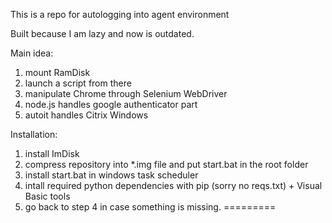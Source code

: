 This is a repo for autologging into agent environment

Built because I am lazy and now is outdated.

Main idea:
1. mount RamDisk
2. launch a script from there
4. manipulate Chrome through Selenium WebDriver
5. node.js handles google authenticator part
6. autoit handles Citrix Windows

Installation:
1. install ImDisk
2. compress repository into *.img file and put start.bat in the root folder
3. install start.bat in windows task scheduler
4. intall required python dependencies with pip (sorry no reqs.txt) + Visual Basic tools
5. go back to step 4 in case something is missing.
=========
